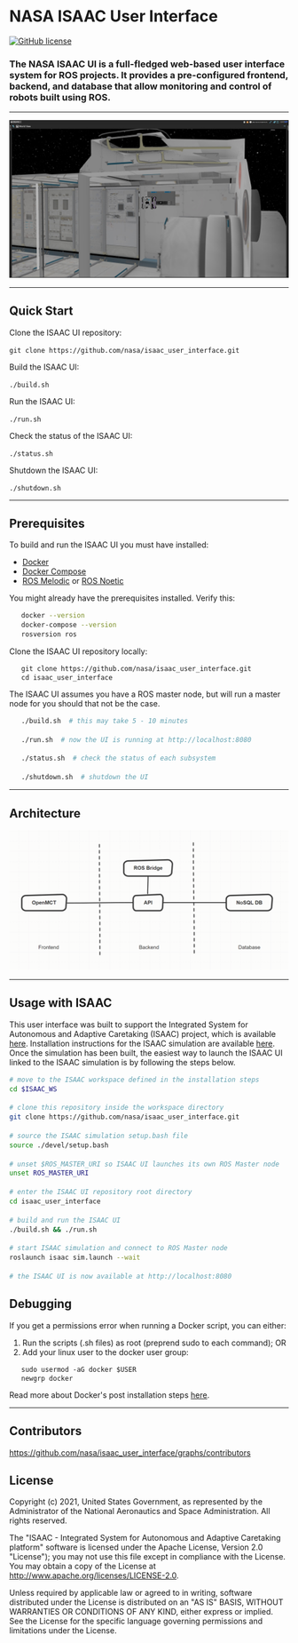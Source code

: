
# NASA ISAAC User Interface

[![GitHub license](https://img.shields.io/github/license/nasa/isaac_user_interface)](https://github.com/nasa/isaac_user_interface/blob/master/LICENSE)

### The NASA ISAAC UI is a full-fledged web-based user interface system for ROS projects. It provides a pre-configured frontend, backend, and database that allow monitoring and control of robots built using ROS.

---

![Example screenshot of ISAAC UI](isaac-ui.jpg)

---

## Quick Start

   Clone the ISAAC UI repository:

   `git clone https://github.com/nasa/isaac_user_interface.git`

   Build the ISAAC UI:

   `./build.sh`

   Run the ISAAC UI:

   `./run.sh`

   Check the status of the ISAAC UI:

   `./status.sh`

   Shutdown the ISAAC UI:

   `./shutdown.sh`

---

## Prerequisites

To build and run the ISAAC UI you must have installed:

- [Docker](https://docs.docker.com/engine/install/)
- [Docker Compose](https://docs.docker.com/compose/install/)
- [ROS Melodic](http://wiki.ros.org/melodic/Installation) or [ROS Noetic](http://wiki.ros.org/noetic/Installation)

You might already have the prerequisites installed. Verify this:

```bash
   docker --version
   docker-compose --version
   rosversion ros
```

Clone the ISAAC UI repository locally:

```
   git clone https://github.com/nasa/isaac_user_interface.git
   cd isaac_user_interface
```

The ISAAC UI assumes you have a ROS master node, but will run a master node for you should that not be the case.

```bash
   ./build.sh  # this may take 5 - 10 minutes

   ./run.sh  # now the UI is running at http://localhost:8080

   ./status.sh  # check the status of each subsystem

   ./shutdown.sh  # shutdown the UI 
```

---

## Architecture

![Simplified architectural diagram of ISAAC UI](isaac-ui-diagram.png)

---

## Usage with ISAAC

This user interface was built to support the Integrated System for Autonomous and Adaptive Caretaking (ISAAC) project, which is available [here](https://github.com/nasa/isaac). Installation instructions for the ISAAC simulation are available [here](https://github.com/nasa/isaac/blob/master/INSTALL.md). Once the simulation has been built, the easiest way to launch the ISAAC UI linked to the ISAAC simulation is by following the steps below.

```bash
# move to the ISAAC workspace defined in the installation steps
cd $ISAAC_WS

# clone this repository inside the workspace directory
git clone https://github.com/nasa/isaac_user_interface.git

# source the ISAAC simulation setup.bash file
source ./devel/setup.bash

# unset $ROS_MASTER_URI so ISAAC UI launches its own ROS Master node
unset ROS_MASTER_URI

# enter the ISAAC UI repository root directory
cd isaac_user_interface

# build and run the ISAAC UI
./build.sh && ./run.sh

# start ISAAC simulation and connect to ROS Master node
roslaunch isaac sim.launch --wait

# the ISAAC UI is now available at http://localhost:8080
```

## Debugging

If you get a permissions error when running a Docker script, you can either:

1. Run the scripts (.sh files) as root (preprend sudo to each command); OR
2. Add your linux user to the docker user group:

```
   sudo usermod -aG docker $USER
   newgrp docker
```

Read more about Docker's post installation steps [here](https://docs.docker.com/engine/install/linux-postinstall/).

---

## Contributors

https://github.com/nasa/isaac_user_interface/graphs/contributors

## License

Copyright (c) 2021, United States Government, as represented by the Administrator of the National Aeronautics and Space Administration. All rights reserved.

The "ISAAC - Integrated System for Autonomous and Adaptive Caretaking platform" software is licensed under the Apache License, Version 2.0 "License"); you may not use this file except in compliance with the License. You may obtain a copy of the License at http://www.apache.org/licenses/LICENSE-2.0.

Unless required by applicable law or agreed to in writing, software distributed under the License is distributed on an "AS IS" BASIS, WITHOUT WARRANTIES OR CONDITIONS OF ANY KIND, either express or implied. See the License for the specific language governing permissions and limitations under the License.